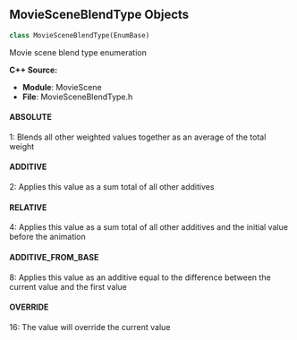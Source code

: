 ## MovieSceneBlendType Objects

```python
class MovieSceneBlendType(EnumBase)
```

Movie scene blend type enumeration

**C++ Source:**

- **Module**: MovieScene
- **File**: MovieSceneBlendType.h

<a id="unreal.MovieSceneBlendType.ABSOLUTE"></a>

#### ABSOLUTE

1: Blends all other weighted values together as an average of the total weight

<a id="unreal.MovieSceneBlendType.ADDITIVE"></a>

#### ADDITIVE

2: Applies this value as a sum total of all other additives

<a id="unreal.MovieSceneBlendType.RELATIVE"></a>

#### RELATIVE

4: Applies this value as a sum total of all other additives and the initial value before the animation

<a id="unreal.MovieSceneBlendType.ADDITIVE_FROM_BASE"></a>

#### ADDITIVE_FROM_BASE

8: Applies this value as an additive equal to the difference between the current value and the first value

<a id="unreal.MovieSceneBlendType.OVERRIDE"></a>

#### OVERRIDE

16: The value will override the current value

<a id="unreal.UpdatePositionMethod"></a>